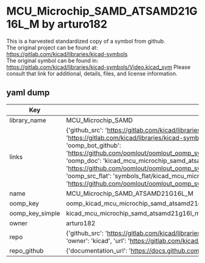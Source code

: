 # MCU_Microchip_SAMD_ATSAMD21G16L_M by arturo182  
This is a harvested standardized copy of a symbol from github.  
The original project can be found at:  
https://gitlab.com/kicad/libraries/kicad-symbols  
The original symbol can be found in:
https://gitlab.com/kicad/libraries/kicad-symbols/Video.kicad_sym
Please consult that link for additional, details, files, and license information.  
## yaml dump  
| Key | Value |  
| --- | --- |  
| library_name | MCU_Microchip_SAMD |  
| links | {'github_src': 'https://gitlab.com/kicad/libraries/kicad-symbols/Video.kicad_sym', 'github_src_repo': 'https://gitlab.com/kicad/libraries/kicad-symbols', 'oomp_bot': 'kicad_mcu_microchip_samd_atsamd21g16l_m/working', 'oomp_bot_github': 'https://github.com/oomlout/oomlout_oomp_symbol_bot/tree/main/kicad_mcu_microchip_samd_atsamd21g16l_m/working', 'oomp_doc': 'kicad_mcu_microchip_samd_atsamd21g16l_m/working', 'oomp_doc_github': 'https://github.com/oomlout/oomlout_oomp_symbol_doc/tree/main/kicad_mcu_microchip_samd_atsamd21g16l_m/working', 'oomp_src_flat': 'symbols_flat/kicad_mcu_microchip_samd_atsamd21g16l_m/working', 'oomp_src_flat_github': 'https://github.com/oomlout/oomlout_oomp_symbol_src/tree/main/kicad_mcu_microchip_samd_atsamd21g16l_m/working'} |  
| name | MCU_Microchip_SAMD_ATSAMD21G16L_M |  
| oomp_key | oomp_kicad_mcu_microchip_samd_atsamd21g16l_m |  
| oomp_key_simple | kicad_mcu_microchip_samd_atsamd21g16l_m |  
| owner | arturo182 |  
| repo | {'github_src': 'https://gitlab.com/kicad/libraries/kicad-symbols/Video.kicad_sym', 'name': 'libraries/kicad-symbols', 'owner': 'kicad', 'url': 'https://gitlab.com/kicad/libraries/kicad-symbols'} |  
| repo_github | {'documentation_url': 'https://docs.github.com/rest/repos/repos#get-a-repository', 'message': 'Not Found'} |  

